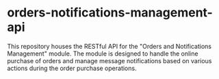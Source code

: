 # orders-notifications-management-api
This repository houses the RESTful API for the "Orders and Notifications Management" module. The module is designed to handle the online purchase of orders and manage message notifications based on various actions during the order purchase operations.
